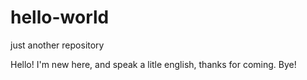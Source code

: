 # hello-world
just another repository

Hello!
I'm new here, and speak a litle english,
thanks for coming.
Bye!
